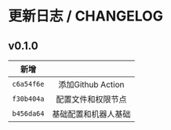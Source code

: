 # 更新日志 / CHANGELOG

## v0.1.0

|     新增     |                 |
|:----------:|:---------------:|
| `c6a54f6e` | 添加Github Action |
| `f30b404a` |    配置文件和权限节点    |
| `b456da64` |   基础配置和机器人基础    |
